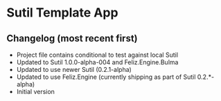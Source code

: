 # Sutil Template App

## Changelog (most recent first)

- Project file contains conditional to test against local Sutil
- Updated to Sutil 1.0.0-alpha-004 and Feliz.Engine.Bulma
- Updated to use newer Sutil (0.2.1-alpha)
- Updated to use Feliz.Engine (currently shipping as part of Sutil 0.2.*-alpha)
- Initial version